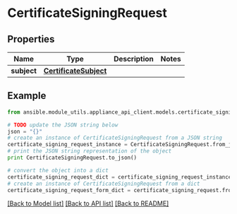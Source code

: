 # CertificateSigningRequest


## Properties
Name | Type | Description | Notes
------------ | ------------- | ------------- | -------------
**subject** | [**CertificateSubject**](CertificateSubject.md) |  | 

## Example

```python
from ansible.module_utils.appliance_api_client.models.certificate_signing_request import CertificateSigningRequest

# TODO update the JSON string below
json = "{}"
# create an instance of CertificateSigningRequest from a JSON string
certificate_signing_request_instance = CertificateSigningRequest.from_json(json)
# print the JSON string representation of the object
print CertificateSigningRequest.to_json()

# convert the object into a dict
certificate_signing_request_dict = certificate_signing_request_instance.to_dict()
# create an instance of CertificateSigningRequest from a dict
certificate_signing_request_form_dict = certificate_signing_request.from_dict(certificate_signing_request_dict)
```
[[Back to Model list]](../README.md#documentation-for-models) [[Back to API list]](../README.md#documentation-for-api-endpoints) [[Back to README]](../README.md)


